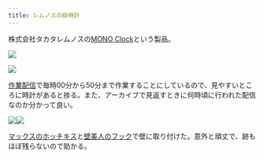 ```yaml
---
title: レムノスの掛時計
---
```

株式会社タカタレムノスの[MONO Clock](https://www.amazon.co.jp/dp/B004UIT8BK)という製品。

![](https://lh4.googleusercontent.com/Ssx47gei-FHhIxVzw16EuOfxokWUZp5db0-yij2-03Xk8lKr6OrH7A7UTZcH6Q3uy_GVQQAxtybOgSCi00q5mnKZAJt6x2k1x0Q2-LuTGRIai3UWboJxmXS8r34kDMNPLA55TcH5ZaFbf1lKj6aemw)

![](https://lh5.googleusercontent.com/X7h5I1R2NFFqc9XcaTYtM8hdmot9ODERpswzjSaTSPVrO22e63O11R6b6OBtLrwl8Bu6NgnKCbTJBu_r1N50_jaTfS-_7OcZRdObzvAsGA2brVXri7M2EgmjrNSI7XYCAozG1ZD_Ka9zPerRX5ve0A)

[作業配信](https://www.youtube.com/channel/UC5s-KpSDGzxWPWNv94PnJHw)で毎時00分から50分まで作業することにしているので、見やすいところに時計があると捗る。また、アーカイブで見返すときに何時頃に行われた配信なのか分かって良い。

![](https://lh4.googleusercontent.com/UG7dLPGunFo3n_sbfcDYZtqi3i7aWCC62zjl1DMsipMEjfFQLQ5UdHu8pbEW0SNBKN3T0P6p9ydhqv9nLfhxOBdtiHb0Yp_LavD5NeoZPPKluyPUubO4zNVjDg0dCSX_mNawjFqqNhvvkm8mN3j8Nw)![](https://lh4.googleusercontent.com/relvE1pV4LJWol3BBAiPCt9EaiCMYBmz1Al47rbnqU46Xuw9cM8ioL3nkxH5jamUNRd7UlBdIWBm756RdDSyuCeLPVIYjNE7awq-HZh9LFEZxuyZ2_Ap17yuM94XuJuzgqNY2uBXyO_H1LXxHouOOQ)

[マックスのホッチキス](https://www.amazon.co.jp/dp/B000O9WRWG)と[壁美人のフック](https://www.amazon.co.jp/dp/B00CU78TDG)で壁に取り付けた。意外と頑丈で、跡もほぼ残らないので助かる。
